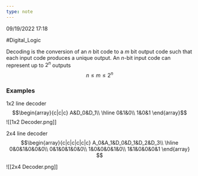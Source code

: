 ```yaml
---
type: note
---
```

09/19/2022 17:18

  #Digital_Logic 

Decoding is the conversion of an $n$ bit code to a $m$ bit output code such that each input code produces a unique output. An $n$-bit input code can represent up to $2^n$ outputs 
$$
n\le m\le 2^n
$$


### Examples
1x2 line decoder
$$\begin{array}{c|c|c}
A&D_0&D_1\\
\hline
0&1&0\\
1&0&1
\end{array}$$
![[1x2 Decoder.png]]


2x4 line decoder 
$$\begin{array}{c|c|c|c|c|c}
A_0&A_1&D_0&D_1&D_2&D_3\\
\hline
0&0&1&0&0&0\\
0&1&0&1&0&0\\
1&0&0&0&1&0\\
1&1&0&0&0&1
\end{array}
$$

![[2x4 Decoder.png]]